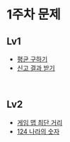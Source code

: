 # 1주차 문제
## Lv1
- [평균 구하기](https://school.programmers.co.kr/learn/courses/30/lessons/12944)<br>
- [신고 결과 받기](https://school.programmers.co.kr/learn/courses/30/lessons/92334)<br>
<br>

## Lv2
- [게임 맵 최단 거리](https://school.programmers.co.kr/learn/courses/30/lessons/1844)<br>
- [124 나라의 숫자](https://school.programmers.co.kr/learn/courses/30/lessons/12899)<br>
